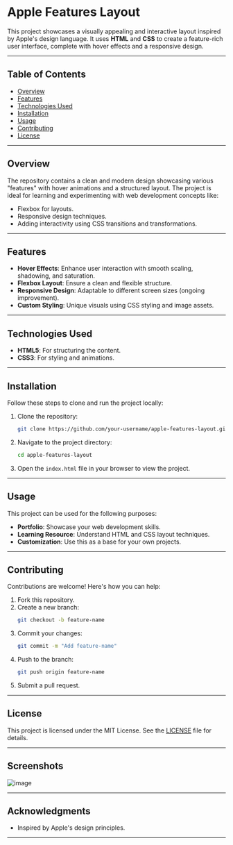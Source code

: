 # **Apple Features Layout**

This project showcases a visually appealing and interactive layout inspired by Apple's design language. It uses **HTML** and **CSS** to create a feature-rich user interface, complete with hover effects and a responsive design.

---

## **Table of Contents**

- [Overview](#overview)  
- [Features](#features)  
- [Technologies Used](#technologies-used)  
- [Installation](#installation)  
- [Usage](#usage)  
- [Contributing](#contributing)  
- [License](#license)  

---

## **Overview**

The repository contains a clean and modern design showcasing various "features" with hover animations and a structured layout. The project is ideal for learning and experimenting with web development concepts like:

- Flexbox for layouts.
- Responsive design techniques.
- Adding interactivity using CSS transitions and transformations.

---

## **Features**

- **Hover Effects**: Enhance user interaction with smooth scaling, shadowing, and saturation.
- **Flexbox Layout**: Ensure a clean and flexible structure.
- **Responsive Design**: Adaptable to different screen sizes (ongoing improvement). 
- **Custom Styling**: Unique visuals using CSS styling and image assets.

---

## **Technologies Used**

- **HTML5**: For structuring the content.
- **CSS3**: For styling and animations.

---

## **Installation**

Follow these steps to clone and run the project locally:

1. Clone the repository:
   ```bash
   git clone https://github.com/your-username/apple-features-layout.git
   ```
2. Navigate to the project directory:
   ```bash
   cd apple-features-layout
   ```
3. Open the `index.html` file in your browser to view the project.

---

## **Usage**

This project can be used for the following purposes:

- **Portfolio**: Showcase your web development skills.
- **Learning Resource**: Understand HTML and CSS layout techniques.
- **Customization**: Use this as a base for your own projects.

---

## **Contributing**

Contributions are welcome! Here's how you can help:

1. Fork this repository.
2. Create a new branch:
   ```bash
   git checkout -b feature-name
   ```
3. Commit your changes:
   ```bash
   git commit -m "Add feature-name"
   ```
4. Push to the branch:
   ```bash
   git push origin feature-name
   ```
5. Submit a pull request.

---

## **License**

This project is licensed under the MIT License. See the [LICENSE](LICENSE) file for details.

---

## **Screenshots**

![image](https://github.com/user-attachments/assets/7723f5d2-9c89-4479-8d51-e8e5b85c2d89)

---

## **Acknowledgments**

- Inspired by Apple's design principles.

---

